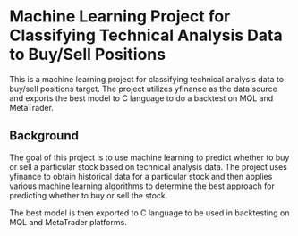 # Machine Learning Project for Classifying Technical Analysis Data to Buy/Sell Positions


This is a machine learning project for classifying technical analysis data to buy/sell positions target. The project utilizes yfinance as the data source and exports the best model to C language to do a backtest on MQL and MetaTrader.

## Background
The goal of this project is to use machine learning to predict whether to buy or sell a particular stock based on technical analysis data. The project uses yfinance to obtain historical data for a particular stock and then applies various machine learning algorithms to determine the best approach for predicting whether to buy or sell the stock.

The best model is then exported to C language to be used in backtesting on MQL and MetaTrader platforms.
